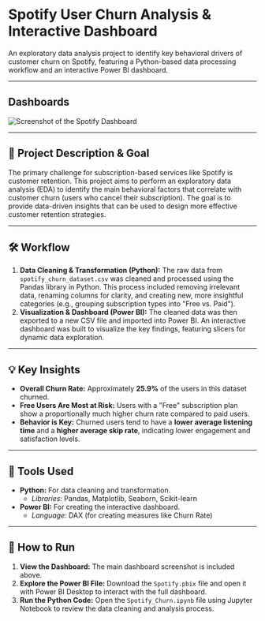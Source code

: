 # Spotify User Churn Analysis & Interactive Dashboard

An exploratory data analysis project to identify key behavioral drivers of customer churn on Spotify, featuring a Python-based data processing workflow and an interactive Power BI dashboard.

---

##  Dashboards

![Screenshot of the Spotify Dashboard](Spotify_Churn_Dashboard.png)

---

## 🎯 Project Description & Goal

The primary challenge for subscription-based services like Spotify is customer retention. This project aims to perform an exploratory data analysis (EDA) to identify the main behavioral factors that correlate with customer churn (users who cancel their subscription). The goal is to provide data-driven insights that can be used to design more effective customer retention strategies.

---

## 🛠️ Workflow

1.  **Data Cleaning & Transformation (Python):** The raw data from `spotify_churn_dataset.csv` was cleaned and processed using the Pandas library in Python. This process included removing irrelevant data, renaming columns for clarity, and creating new, more insightful categories (e.g., grouping subscription types into "Free vs. Paid").
2.  **Visualization & Dashboard (Power BI):** The cleaned data was then exported to a new CSV file and imported into Power BI. An interactive dashboard was built to visualize the key findings, featuring slicers for dynamic data exploration.

---

## 💡 Key Insights

* **Overall Churn Rate:** Approximately **25.9%** of the users in this dataset churned.
* **Free Users Are Most at Risk:** Users with a "Free" subscription plan show a proportionally much higher churn rate compared to paid users.
* **Behavior is Key:** Churned users tend to have a **lower average listening time** and a **higher average skip rate**, indicating lower engagement and satisfaction levels.

---

## 🔧 Tools Used

* **Python:** For data cleaning and transformation.
    * *Libraries:* Pandas, Matplotlib, Seaborn, Scikit-learn
* **Power BI:** For creating the interactive dashboard.
    * *Language:* DAX (for creating measures like Churn Rate)

---

## 🚀 How to Run

1.  **View the Dashboard:** The main dashboard screenshot is included above.
2.  **Explore the Power BI File:** Download the `Spotify.pbix` file and open it with Power BI Desktop to interact with the full dashboard.
3.  **Run the Python Code:** Open the `Spotify_Churn.ipynb` file using Jupyter Notebook to review the data cleaning and analysis process.
